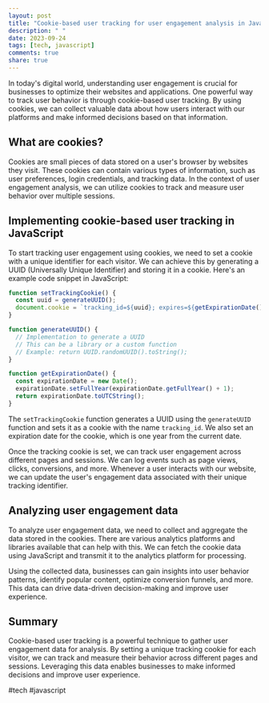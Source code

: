 ```yaml
---
layout: post
title: "Cookie-based user tracking for user engagement analysis in JavaScript"
description: " "
date: 2023-09-24
tags: [tech, javascript]
comments: true
share: true
---
```


In today's digital world, understanding user engagement is crucial for businesses to optimize their websites and applications. One powerful way to track user behavior is through cookie-based user tracking. By using cookies, we can collect valuable data about how users interact with our platforms and make informed decisions based on that information.

## What are cookies?

Cookies are small pieces of data stored on a user's browser by websites they visit. These cookies can contain various types of information, such as user preferences, login credentials, and tracking data. In the context of user engagement analysis, we can utilize cookies to track and measure user behavior over multiple sessions.

## Implementing cookie-based user tracking in JavaScript

To start tracking user engagement using cookies, we need to set a cookie with a unique identifier for each visitor. We can achieve this by generating a UUID (Universally Unique Identifier) and storing it in a cookie. Here's an example code snippet in JavaScript:

```javascript
function setTrackingCookie() {
  const uuid = generateUUID();
  document.cookie = `tracking_id=${uuid}; expires=${getExpirationDate()}; path=/;`;
}

function generateUUID() {
  // Implementation to generate a UUID
  // This can be a library or a custom function
  // Example: return UUID.randomUUID().toString();
}

function getExpirationDate() {
  const expirationDate = new Date();
  expirationDate.setFullYear(expirationDate.getFullYear() + 1);
  return expirationDate.toUTCString();
}
```

The `setTrackingCookie` function generates a UUID using the `generateUUID` function and sets it as a cookie with the name `tracking_id`. We also set an expiration date for the cookie, which is one year from the current date.

Once the tracking cookie is set, we can track user engagement across different pages and sessions. We can log events such as page views, clicks, conversions, and more. Whenever a user interacts with our website, we can update the user's engagement data associated with their unique tracking identifier.

## Analyzing user engagement data

To analyze user engagement data, we need to collect and aggregate the data stored in the cookies. There are various analytics platforms and libraries available that can help with this. We can fetch the cookie data using JavaScript and transmit it to the analytics platform for processing.

Using the collected data, businesses can gain insights into user behavior patterns, identify popular content, optimize conversion funnels, and more. This data can drive data-driven decision-making and improve user experience.

## Summary

Cookie-based user tracking is a powerful technique to gather user engagement data for analysis. By setting a unique tracking cookie for each visitor, we can track and measure their behavior across different pages and sessions. Leveraging this data enables businesses to make informed decisions and improve user experience.

#tech #javascript